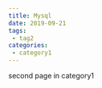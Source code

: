 ```yaml
---
title: Mysql
date: 2019-09-21
tags:
 - tag2
categories:
 - category1
---
```


second page in category1